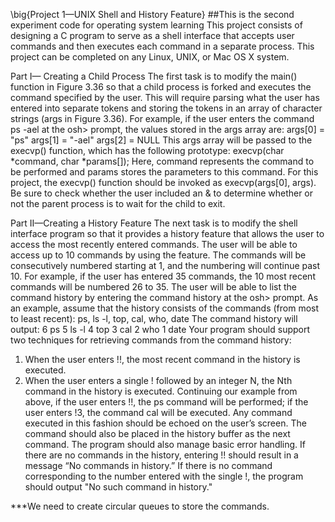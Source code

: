 \big{Project 1—UNIX Shell and History Feature}
##This is the second experiment code for operating system learning
This project consists of designing a C program to serve as a shell interface
that accepts user commands and then executes each command in a separate
process. This project can be completed on any Linux, UNIX, or Mac OS X system.

Part I— Creating a Child Process
The first task is to modify the main() function in Figure 3.36 so that a child
process is forked and executes the command specified by the user. This will
require parsing what the user has entered into separate tokens and storing the
tokens in an array of character strings (args in Figure 3.36). For example, if the
user enters the command ps -ael at the osh> prompt, the values stored in the
args array are:
args[0] = "ps"
args[1] = "-ael"
args[2] = NULL
This args array will be passed to the execvp() function, which has the
following prototype:
execvp(char *command, char *params[]);
Here, command represents the command to be performed and params stores the
parameters to this command. For this project, the execvp() function should
be invoked as execvp(args[0], args). Be sure to check whether the user
included an & to determine whether or not the parent process is to wait for the
child to exit.

Part II—Creating a History Feature
The next task is to modify the shell interface program so that it provides
a history feature that allows the user to access the most recently entered
commands. The user will be able to access up to 10 commands by using the
feature. The commands will be consecutively numbered starting at 1, and
the numbering will continue past 10. For example, if the user has entered 35
commands, the 10 most recent commands will be numbered 26 to 35.
The user will be able to list the command history by entering the command
history
at the osh> prompt. As an example, assume that the history consists of the
commands (from most to least recent):
ps, ls -l, top, cal, who, date
The command history will output:
6 ps
5 ls -l
4 top
3 cal
2 who
1 date
Your program should support two techniques for retrieving commands
from the command history:
1. When the user enters !!, the most recent command in the history is
executed.
2. When the user enters a single ! followed by an integer N, the Nth
command in the history is executed.
Continuing our example from above, if the user enters !!, the ps command
will be performed; if the user enters !3, the command cal will be executed.
Any command executed in this fashion should be echoed on the user’s screen.
The command should also be placed in the history buffer as the next command.
The program should also manage basic error handling. If there are
no commands in the history, entering !! should result in a message “No
commands in history.” If there is no command corresponding to the number
entered with the single !, the program should output "No such command in
history."

***We need to create circular queues to store the commands.
